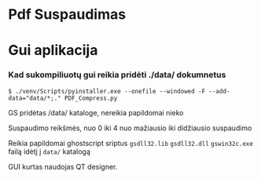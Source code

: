 Pdf Suspaudimas  
=======================

# Gui aplikacija

### Kad sukompiliuotų gui reikia pridėti ./data/ dokumnetus 
`$ ./venv/Scripts/pyinstaller.exe --onefile --windowed -F --add-data="data/*;." PDF_Compress.py`

GS pridėtas /data/ kataloge, nereikia papildomai nieko

Suspaudimo reikšmės, nuo 0 iki 4 nuo mažiausio iki didžiausio suspaudimo


Reikia papildomai ghostscript sriptus `gsdll32.lib` `gsdll32.dll` `gswin32c.exe` failą idėtį į `data/` katalogą


GUI kurtas naudojas QT designer.
